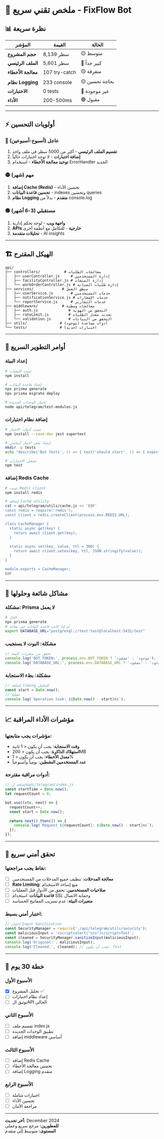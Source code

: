 # 🚀 ملخص تقني سريع - FixFlow Bot

## 📊 نظرة سريعة

| المؤشر | القيمة | الحالة |
|---------|--------|---------|
| **حجم المشروع** | 8,139 سطر | 🟡 متوسط |
| **الملف الرئيسي** | 5,601 سطر | 🔴 كبير جداً |
| **معالجة الأخطاء** | 107 try-catch | 🟡 متفرقة |
| **نظام Logging** | 233 console | 🟡 بحاجة تحسين |
| **الاختبارات** | 0 tests | 🔴 غير موجودة |
| **الأداء** | 200-500ms | 🟢 مقبول |

---

## ⚡ أولويات التحسين

### 🔴 **عاجل (أسبوع-أسبوعين)**
1. **تقسيم الملف الرئيسي** - أكثر من 5000 سطر في ملف واحد
2. **إضافة اختبارات** - لا توجد اختبارات حالياً  
3. **توحيد معالجة الأخطاء** - استخدام ErrorHandler الجديد

### 🟡 **مهم (شهر)**
1. **إضافة Cache (Redis)** - تحسين الأداء
2. **تحسين قاعدة البيانات** - indexes وتحسين queries
3. **نظام Logging متقدم** - بدلاً من console.log

### 🟢 **مستقبلي (3-6 أشهر)**
1. **واجهة ويب** - لوحة تحكم إدارية
2. **APIs خارجية** - للتكامل مع أنظمة أخرى
3. **تحليلات متقدمة** - AI insights

---

## 🏗️ الهيكل المقترح

```
api/
├── controllers/           # معالجات الطلبات
│   ├── userController.js     # إدارة المستخدمين
│   ├── facilityController.js # إدارة المنشآت  
│   └── workOrderController.js # إدارة طلبات الصيانة
├── services/             # منطق العمل
│   ├── userService.js        # خدمات المستخدمين
│   ├── notificationService.js # خدمات الإشعارات
│   └── reportService.js      # خدمات التقارير
├── middleware/           # معالجات وسطية
│   ├── auth.js              # التحقق من الهوية
│   ├── rateLimit.js         # تحديد معدل الطلبات
│   └── validation.js        # التحقق من البيانات
├── utils/               # أدوات مساعدة (موجود)
└── tests/               # اختبارات (جديد)
```

---

## 🔧 أوامر التطوير السريع

### إعداد البيئة
```bash
# تثبيت التبعيات
npm install

# إعداد قاعدة البيانات  
npx prisma generate
npx prisma migrate deploy

# اختبار الوحدات الجديدة
node api/telegram/test-modules.js
```

### إضافة نظام اختبارات
```bash
# تثبيت أدوات الاختبار
npm install --save-dev jest supertest

# إنشاء ملف اختبار أساسي
mkdir -p tests
echo "describe('Bot Tests', () => { test('should start', () => { expect(1).toBe(1); }); });" > tests/basic.test.js

# تشغيل الاختبارات
npm test
```

### إضافة Redis Cache
```bash
# تثبيت Redis client
npm install redis

# إضافة Cache utility
cat > api/telegram/utils/cache.js << 'EOF'
const redis = require('redis');
const client = redis.createClient(process.env.REDIS_URL);

class CacheManager {
  static async get(key) {
    return await client.get(key);
  }
  
  static async set(key, value, ttl = 300) {
    return await client.setex(key, ttl, JSON.stringify(value));
  }
}

module.exports = CacheManager;
EOF
```

---

## 🐛 مشاكل شائعة وحلولها

### مشكلة: Prisma لا يعمل
```bash
# الحل
npx prisma generate
# أو إذا كانت قاعدة البيانات غير متاحة
export DATABASE_URL="postgresql://test:test@localhost:5432/test"
```

### مشكلة: البوت لا يستجيب  
```javascript
// تحقق من متغيرات البيئة
console.log('BOT_TOKEN:', process.env.BOT_TOKEN ? 'موجود' : 'مفقود');
console.log('DATABASE_URL:', process.env.DATABASE_URL ? 'موجود' : 'مفقود');
```

### مشكلة: بطء الاستجابة
```javascript
// إضافة timing للتحليل
const start = Date.now();
// عملية
console.log(`Operation took: ${Date.now() - start}ms`);
```

---

## 📈 مؤشرات الأداء المراقبة

### مؤشرات يجب متابعتها:
- **وقت الاستجابة**: يجب أن يكون < 1 ثانية
- **استهلاك الذاكرة**: يجب أن يكون < 200MB
- **معدل الأخطاء**: يجب أن يكون < 1%
- **عدد المستخدمين النشطين**: يومياً وأسبوعياً

### أدوات مراقبة مقترحة:
```javascript
// إضافة لnapi/telegram/index.js
const startTime = Date.now();
let requestCount = 0;

bot.use((ctx, next) => {
  requestCount++;
  const start = Date.now();
  
  return next().then(() => {
    console.log(`Request ${requestCount}: ${Date.now() - start}ms`);
  });
});
```

---

## 🔐 تحقق أمني سريع

### نقاط يجب مراجعتها:
- [ ] **معالجة المدخلات**: تنظيف جميع المدخلات من المستخدمين
- [ ] **Rate Limiting**: منع إساءة الاستخدام
- [ ] **صلاحيات المستخدمين**: تحقق من الأدوار قبل العمليات
- [ ] **قاعدة البيانات**: استخدام SSL وحماية الاتصال
- [ ] **متغيرات البيئة**: عدم تسريب المفاتيح الحساسة

### اختبار أمني بسيط:
```javascript
// اختبار Input Sanitization
const SecurityManager = require('./api/telegram/utils/security');
const maliciousInput = '<script>alert("xss")</script>Test';
const cleaned = SecurityManager.sanitizeInput(maliciousInput);
console.log('Original:', maliciousInput);
console.log('Cleaned:', cleaned); // يجب أن يكون: Test
```

---

## 🎯 خطة 30 يوم

### الأسبوع الأول
- [x] تحليل المشروع ✅
- [ ] إعداد نظام اختبارات
- [ ] توثيق الAPI الحالي

### الأسبوع الثاني  
- [ ] تقسيم ملف index.js
- [ ] تطبيق الوحدات الجديدة
- [ ] إضافة middleware أساسي

### الأسبوع الثالث
- [ ] إضافة Redis Cache
- [ ] تحسين معالجة الأخطاء
- [ ] إضافة Logging متقدم

### الأسبوع الرابع
- [ ] اختبارات شاملة
- [ ] تحسين الأداء
- [ ] مراجعة الأمان

---

**آخر تحديث:** December 2024  
**للمطورين:** مرجع سريع وعملي  
**المستوى:** متوسط إلى متقدم
